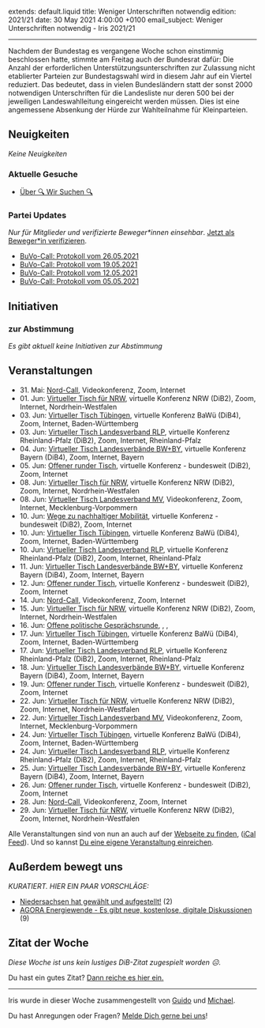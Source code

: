 
extends: default.liquid
title: Weniger Unterschriften notwendig
edition: 2021/21
date: 30 May 2021 4:00:00 +0100
email_subject: Weniger Unterschriften notwendig - Iris 2021/21

---
Nachdem der Bundestag es vergangene Woche schon einstimmig beschlossen hatte, stimmte am Freitag auch der Bundesrat dafür: Die Anzahl der erforderlichen Unterstützungsunterschriften zur Zulassung nicht etablierter Parteien zur Bundestagswahl wird in diesem Jahr auf ein Viertel reduziert.
Das bedeutet, dass in vielen Bundesländern statt der sonst 2000 notwendigen Unterschriften für die Landesliste nur deren 500 bei der jeweiligen Landeswahlleitung eingereicht werden müssen. Dies ist eine angemessene Absenkung der Hürde zur Wahlteilnahme für Kleinparteien.

## Neuigkeiten

_Keine Neuigkeiten_

### Aktuelle Gesuche

 - [Über 🔍 Wir Suchen 🔍](https://marktplatz.dib.de/t/ueber-wir-suchen/8837)

### Partei Updates

_Nur für Mitglieder und verifizierte Beweger\*innen einsehbar_. [Jetzt als Beweger\*in verifizieren](https://dib.de/bewegerin-werden/).

 - [BuVo-Call: Protokoll vom 26.05.2021](https://marktplatz.dib.de/t/buvo-call-protokoll-vom-26-05-2021/38187)
 - [BuVo-Call: Protokoll vom 19.05.2021](https://marktplatz.dib.de/t/buvo-call-protokoll-vom-19-05-2021/38180)
 - [BuVo-Call: Protokoll vom 12.05.2021](https://marktplatz.dib.de/t/buvo-call-protokoll-vom-12-05-2021/38056)
 - [BuVo-Call: Protokoll vom 05.05.2021](https://marktplatz.dib.de/t/buvo-call-protokoll-vom-05-05-2021/37997)

## Initiativen

### zur Abstimmung
_Es gibt aktuell keine Initiativen zur Abstimmung_

## Veranstaltungen

 - 31.&nbsp;Mai: [Nord-Call](https://dib.de/veranstaltungen/nord-call-2021-05-31/), Videokonferenz, Zoom, Internet
 - 01.&nbsp;Jun: [Virtueller Tisch für NRW](https://dib.de/veranstaltungen/virtueller-tisch-landesverbaende-bwby-2021-06-01/), virtuelle Konferenz NRW (DiB2), Zoom, Internet, Nordrhein-Westfalen
 - 03.&nbsp;Jun: [Virtueller Tisch Tübingen](https://dib.de/veranstaltungen/virtueller-tisch-tuebingen-2021-06-03/), virtuelle Konferenz BaWü (DiB4), Zoom, Internet, Baden-Württemberg
 - 03.&nbsp;Jun: [Virtueller Tisch Landesverband RLP](https://dib.de/veranstaltungen/virtueller-tisch-landesverband-rlp-2021-06-03/), virtuelle Konferenz Rheinland-Pfalz (DiB2), Zoom, Internet, Rheinland-Pfalz
 - 04.&nbsp;Jun: [Virtueller Tisch Landesverbände BW+BY](https://dib.de/veranstaltungen/virtueller-tisch-landesverbaende-bwby-2-2021-06-04/), virtuelle Konferenz Bayern (DiB4), Zoom, Internet, Bayern
 - 05.&nbsp;Jun: [Offener runder Tisch](https://dib.de/veranstaltungen/offener-runder-tisch-2021-06-05/), virtuelle Konferenz - bundesweit (DiB2), Zoom, Internet
 - 08.&nbsp;Jun: [Virtueller Tisch für NRW](https://dib.de/veranstaltungen/virtueller-tisch-landesverbaende-bwby-2021-06-08/), virtuelle Konferenz NRW (DiB2), Zoom, Internet, Nordrhein-Westfalen
 - 08.&nbsp;Jun: [Virtueller Tisch Landesverband MV](https://dib.de/veranstaltungen/mv-call-2021-06-08/), Videokonferenz, Zoom, Internet, Mecklenburg-Vorpommern
 - 10.&nbsp;Jun: [Wege zu nachhaltiger Mobilität](https://dib.de/veranstaltungen/wege-zu-nachhaltiger-mobilitaet/), virtuelle Konferenz - bundesweit (DiB2), Zoom, Internet
 - 10.&nbsp;Jun: [Virtueller Tisch Tübingen](https://dib.de/veranstaltungen/virtueller-tisch-tuebingen-2021-06-10/), virtuelle Konferenz BaWü (DiB4), Zoom, Internet, Baden-Württemberg
 - 10.&nbsp;Jun: [Virtueller Tisch Landesverband RLP](https://dib.de/veranstaltungen/virtueller-tisch-landesverband-rlp-2021-06-10/), virtuelle Konferenz Rheinland-Pfalz (DiB2), Zoom, Internet, Rheinland-Pfalz
 - 11.&nbsp;Jun: [Virtueller Tisch Landesverbände BW+BY](https://dib.de/veranstaltungen/virtueller-tisch-landesverbaende-bwby-2-2021-06-11/), virtuelle Konferenz Bayern (DiB4), Zoom, Internet, Bayern
 - 12.&nbsp;Jun: [Offener runder Tisch](https://dib.de/veranstaltungen/offener-runder-tisch-2021-06-12/), virtuelle Konferenz - bundesweit (DiB2), Zoom, Internet
 - 14.&nbsp;Jun: [Nord-Call](https://dib.de/veranstaltungen/nord-call-2021-06-14/), Videokonferenz, Zoom, Internet
 - 15.&nbsp;Jun: [Virtueller Tisch für NRW](https://dib.de/veranstaltungen/virtueller-tisch-landesverbaende-bwby-2021-06-15/), virtuelle Konferenz NRW (DiB2), Zoom, Internet, Nordrhein-Westfalen
 - 16.&nbsp;Jun: [Offene politische Gesprächsrunde](https://dib.de/veranstaltungen/offene-politische-gespraechsrunde-2021-06-16/), , , 
 - 17.&nbsp;Jun: [Virtueller Tisch Tübingen](https://dib.de/veranstaltungen/virtueller-tisch-tuebingen-2021-06-17/), virtuelle Konferenz BaWü (DiB4), Zoom, Internet, Baden-Württemberg
 - 17.&nbsp;Jun: [Virtueller Tisch Landesverband RLP](https://dib.de/veranstaltungen/virtueller-tisch-landesverband-rlp-2021-06-17/), virtuelle Konferenz Rheinland-Pfalz (DiB2), Zoom, Internet, Rheinland-Pfalz
 - 18.&nbsp;Jun: [Virtueller Tisch Landesverbände BW+BY](https://dib.de/veranstaltungen/virtueller-tisch-landesverbaende-bwby-2-2021-06-18/), virtuelle Konferenz Bayern (DiB4), Zoom, Internet, Bayern
 - 19.&nbsp;Jun: [Offener runder Tisch](https://dib.de/veranstaltungen/offener-runder-tisch-2021-06-19/), virtuelle Konferenz - bundesweit (DiB2), Zoom, Internet
 - 22.&nbsp;Jun: [Virtueller Tisch für NRW](https://dib.de/veranstaltungen/virtueller-tisch-landesverbaende-bwby-2021-06-22/), virtuelle Konferenz NRW (DiB2), Zoom, Internet, Nordrhein-Westfalen
 - 22.&nbsp;Jun: [Virtueller Tisch Landesverband MV](https://dib.de/veranstaltungen/mv-call-2021-06-22/), Videokonferenz, Zoom, Internet, Mecklenburg-Vorpommern
 - 24.&nbsp;Jun: [Virtueller Tisch Tübingen](https://dib.de/veranstaltungen/virtueller-tisch-tuebingen-2021-06-24/), virtuelle Konferenz BaWü (DiB4), Zoom, Internet, Baden-Württemberg
 - 24.&nbsp;Jun: [Virtueller Tisch Landesverband RLP](https://dib.de/veranstaltungen/virtueller-tisch-landesverband-rlp-2021-06-24/), virtuelle Konferenz Rheinland-Pfalz (DiB2), Zoom, Internet, Rheinland-Pfalz
 - 25.&nbsp;Jun: [Virtueller Tisch Landesverbände BW+BY](https://dib.de/veranstaltungen/virtueller-tisch-landesverbaende-bwby-2-2021-06-25/), virtuelle Konferenz Bayern (DiB4), Zoom, Internet, Bayern
 - 26.&nbsp;Jun: [Offener runder Tisch](https://dib.de/veranstaltungen/offener-runder-tisch-2021-06-26/), virtuelle Konferenz - bundesweit (DiB2), Zoom, Internet
 - 28.&nbsp;Jun: [Nord-Call](https://dib.de/veranstaltungen/nord-call-2021-06-28/), Videokonferenz, Zoom, Internet
 - 29.&nbsp;Jun: [Virtueller Tisch für NRW](https://dib.de/veranstaltungen/virtueller-tisch-landesverbaende-bwby-2021-06-29/), virtuelle Konferenz NRW (DiB2), Zoom, Internet, Nordrhein-Westfalen

Alle Veranstaltungen sind von nun an auch auf der [Webseite zu finden](https://dib.de/veranstaltungen/), ([iCal Feed](https://dib.de/?ical=1)). Und so kannst [Du eine eigene Veranstaltung einreichen](https://marktplatz.dib.de/t/eine-veranstaltung-auf-der-webseite-einreichen/21379).


## Außerdem bewegt uns

_KURATIERT. HIER EIN PAAR VORSCHLÄGE:_
 - [Niedersachsen hat gewählt und aufgestellt!](https://marktplatz.dib.de/t/niedersachsen-hat-gewaehlt-und-aufgestellt/38159) (2)
 - [AGORA Energiewende - Es gibt neue, kostenlose, digitale Diskussionen](https://marktplatz.dib.de/t/agora-energiewende-es-gibt-neue-kostenlose-digitale-diskussionen/38179) (9)


## Zitat der Woche
_Diese Woche ist uns kein lustiges DiB-Zitat zugespielt worden ☹._

Du hast ein gutes Zitat? [Dann reiche es hier ein.](https://marktplatz.dib.de/t/fortsetzung-lustige-dib-zitate/24431)


---

Iris wurde in dieser Woche zusammengestellt von [Guido](https://marktplatz.dib.de/u/Guido/) und [Michael](https://marktplatz.dib.de/u/MichaelVoss/).

Du hast Anregungen oder Fragen? [Melde Dich gerne bei uns](https://marktplatz.dib.de/t/neu-iris-die-woechtliche-zusammenfasssung-zum-sonntagsbrunch/10990)!

